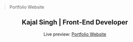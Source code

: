 >Portfolio Website
<h2 align="center">Kajal Singh | Front-End Developer </h2>
<p align="center">Live preview: <a href="">Portfolio Website</a></p><br>
